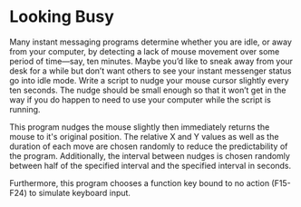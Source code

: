 # Looking Busy

Many instant messaging programs determine whether you are idle, or away from your computer, by detecting a lack of mouse movement over some period of time—say, ten minutes. Maybe you’d like to sneak away from your desk for a while but don’t want others to see your instant messenger status go into idle mode. Write a script to nudge your mouse cursor slightly every ten seconds. The nudge should be small enough so that it won’t get in the way if you do happen to need to use your computer while the script is running.

This program nudges the mouse slightly then immediately returns the mouse to it's original position. The relative X and Y values as well as the duration of each move are chosen randomly to reduce the predictability of the program. Additionally, the interval between nudges is chosen randomly between half of the specified interval and the specified interval in seconds. 

Furthermore, this program chooses a function key bound to no action (F15-F24) to simulate keyboard input.
